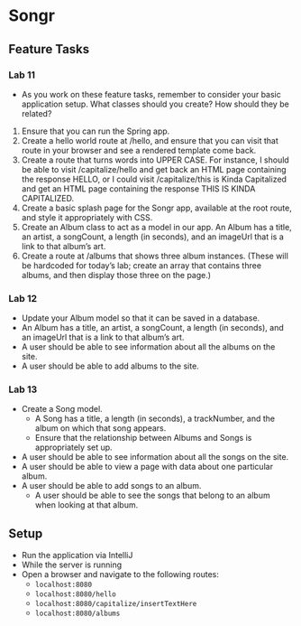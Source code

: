 # Songr

## Feature Tasks

### Lab 11

- As you work on these feature tasks, remember to consider your basic application setup. What classes should you create? How should they be related?

1. Ensure that you can run the Spring app.
2. Create a hello world route at /hello, and ensure that you can visit that route in your browser and see a rendered template come back.
3. Create a route that turns words into UPPER CASE. For instance, I should be able to visit /capitalize/hello and get back an HTML page containing the response HELLO, or I could visit /capitalize/this is Kinda Capitalized and get an HTML page containing the response THIS IS KINDA CAPITALIZED.
4. Create a basic splash page for the Songr app, available at the root route, and style it appropriately with CSS.
5. Create an Album class to act as a model in our app.
An Album has a title, an artist, a songCount, a length (in seconds), and an imageUrl that is a link to that album’s art.
6. Create a route at /albums that shows three album instances. (These will be hardcoded for today’s lab; create an array that contains three albums, and then display those three on the page.)

### Lab 12

- Update your Album model so that it can be saved in a database.
- An Album has a title, an artist, a songCount, a length (in seconds), and an imageUrl that is a link to that album’s art.
- A user should be able to see information about all the albums on the site.
- A user should be able to add albums to the site.

### Lab 13

- Create a Song model.
  - A Song has a title, a length (in seconds), a trackNumber, and the album on which that song appears.
  - Ensure that the relationship between Albums and Songs is appropriately set up.
- A user should be able to see information about all the songs on the site.
- A user should be able to view a page with data about one particular album.
- A user should be able to add songs to an album.
  - A user should be able to see the songs that belong to an album when looking at that album.

## Setup

- Run the application via IntelliJ
- While the server is running
- Open a browser and navigate to the following routes:
  - `localhost:8080`
  - `localhost:8080/hello`
  - `localhost:8080/capitalize/insertTextHere`
  - `localhost:8080/albums`
  